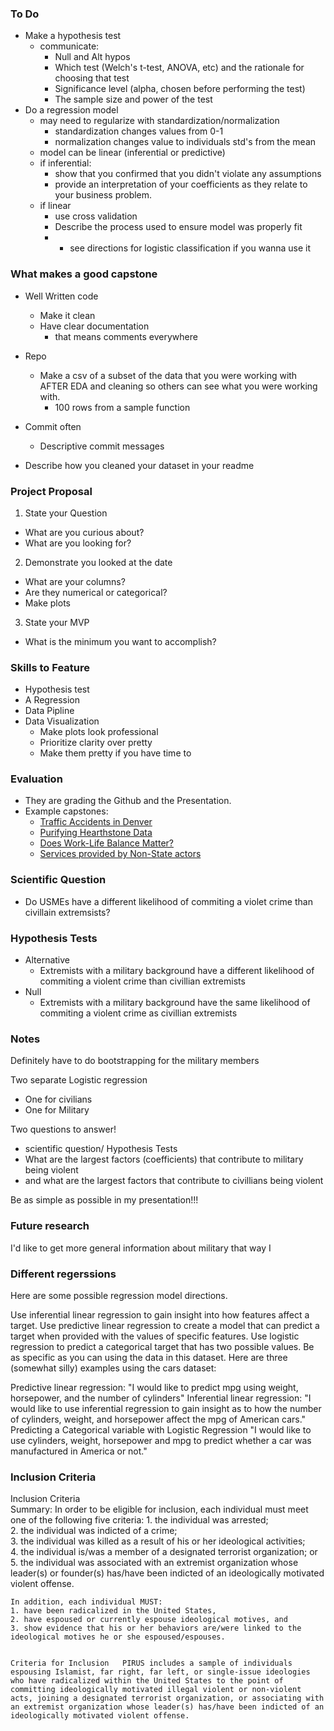 ### To Do
- Make a hypothesis test
  - communicate: 
    - Null and Alt hypos
    - Which test (Welch's t-test, ANOVA, etc) and the rationale for choosing that test
    - Significance level (alpha, chosen before performing the test)
    - The sample size and power of the test
- Do a regression model 
  - may need to regularize with standardization/normalization
    - standardization changes values from 0-1
    - normalization changes value to individuals std's from the mean
  - model can be linear (inferential or predictive)
  - if inferential:
    - show that you confirmed that you didn't violate any assumptions
    - provide an interpretation of your coefficients as they relate to your business problem.
  - if linear
    - use cross validation
    - Describe the process used to ensure model was properly fit
    - * see directions for logistic classification if you wanna use it

### What makes a good capstone
- Well Written code
  - Make it clean
  - Have clear documentation
    - that means comments everywhere

- Repo
  - Make a csv of a subset of the data that you were working with AFTER EDA and cleaning so others can see what you were working with.
    - 100 rows from a sample function

- Commit often
  - Descriptive commit messages

- Describe how you cleaned your dataset in your readme

### Project Proposal
1. State your Question
  - What are you curious about?
  - What are you looking for?
2. Demonstrate you looked at the date
  - What are your columns?
  - Are they numerical or categorical?
  - Make plots
3. State your MVP
  - What is the minimum you want to accomplish?


### Skills to Feature
- Hypothesis test
- A Regression
- Data Pipline
- Data Visualization
  - Make plots look professional
  - Prioritize clarity over pretty
  - Make them pretty if you have time to

### Evaluation
- They are grading the Github and the Presentation.
- Example capstones:
  - [Traffic Accidents in Denver ](https://github.com/johnherr/Traffic-Accidents-in-Denver)
  - [Purifying Hearthstone Data ](https://github.com/NJacobsohn/Hearthstone-Data-Analysis)
  - [Does Work-Life Balance Matter? ](https://github.com/tsandefer/dsi_capstone_1)
  - [Services provided by Non-State actors](https://github.com/gagejane/Terrorism-NonViolent)


### Scientific Question
- Do USMEs have a different likelihood of commiting a violet crime than civillain extremsists?

### Hypothesis Tests
- Alternative
  - Extremists with a military background have a different likelihood of commiting a violent crime than civillian extremists
- Null
  - Extremists with a military background have the same likelihood of commiting a violent crime as civillian extremists


### Notes
Definitely have to do bootstrapping for the military members

Two separate Logistic regression
- One for civilians
- One for Military

Two questions to answer!
- scientific question/ Hypothesis Tests
- What are the largest factors (coefficients) that contribute to military being violent 
- and what are the largest factors that contribute to civillians being violent

Be as simple as possible in my presentation!!!




### Future research
I'd like to get more general information about military that way I 


### Different regerssions

Here are some possible regression model directions.

Use inferential linear regression to gain insight into how features affect a target.
Use predictive linear regression to create a model that can predict a target when provided with the values of specific features.
Use logistic regression to predict a categorical target that has two possible values.
Be as specific as you can using the data in this dataset. Here are three (somewhat silly) examples using the cars dataset:

Predictive linear regression: "I would like to predict mpg using weight, horsepower, and the number of cylinders"
Inferential linear regression: "I would like to use inferential regression to gain insight as to how the number of cylinders, weight, and horsepower affect the mpg of American cars."
Predicting a Categorical variable with Logistic Regression "I would like to use cylinders, weight, horsepower and mpg to predict whether a car was manufactured in America or not."





### Inclusion Criteria
Inclusion Criteria    
Summary: In order to be eligible for inclusion, each individual must meet one of the following five criteria:
    1. the individual was arrested;  
    2. the individual was indicted of a crime;  
    3. the individual was killed as a result of his or her ideological activities;  
    4. the individual is/was a member of a designated terrorist organization; or  
    5. the individual was associated with an extremist organization whose leader(s) or founder(s) has/have been indicted of an ideologically motivated violent offense.

    In addition, each individual MUST:   
    1. have been radicalized in the United States,  
    2. have espoused or currently espouse ideological motives, and  
    3. show evidence that his or her behaviors are/were linked to the ideological motives he or she espoused/espouses.  


    Criteria for Inclusion   PIRUS includes a sample of individuals espousing Islamist, far right, far left, or single-issue ideologies who have radicalized within the United States to the point of committing ideologically motivated illegal violent or non-violent acts, joining a designated terrorist organization, or associating with an extremist organization whose leader(s) has/have been indicted of an ideologically motivated violent offense.  